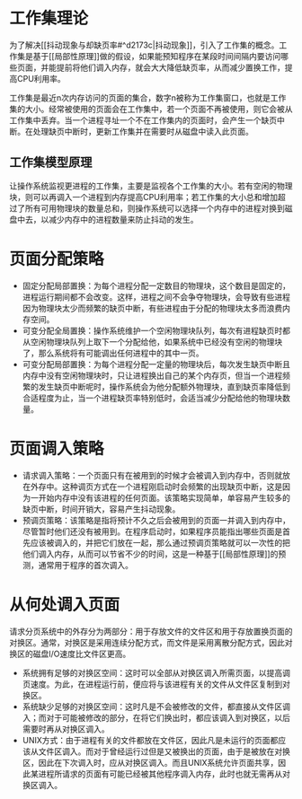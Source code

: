 # 工作集理论
为了解决[[抖动现象与却缺页率#^d2173c|抖动现象]]，引入了工作集的概念。工作集是基于[[局部性原理]]做的假设，如果能预知程序在某段时间间隔内要访问哪些页面，并能提前将他们调入内存，就会大大降低缺页率，从而减少置换工作，提高CPU利用率。

工作集是最近n次内存访问的页面的集合，数字n被称为工作集窗口，也就是工作集的大小。经常被使用的页面会在工作集中，若一个页面不再被使用，则它会被从工作集中丢弃。当一个进程寻址一个不在工作集内的页面时，会产生一个缺页中断。在处理缺页中断时，更新工作集并在需要时从磁盘中读入此页面。

## 工作集模型原理
让操作系统监视更进程的工作集，主要是监视各个工作集的大小。若有空闲的物理块，则可以再调入一个进程到内存提高CPU利用率；若工作集的大小总和增加超过了所有可用物理块的数量总和，则操作系统可以选择一个内存中的进程对换到磁盘中去，以减少内存中的进程数量来防止抖动的发生。

# 页面分配策略
- 固定分配局部置换：为每个进程分配一定数目的物理块，这个数目是固定的，进程运行期间都不会改变。这样，进程之间不会争夺物理块，会导致有些进程因为物理块太少而频繁的缺页中断，有些进程由于分配的物理块太多而浪费内存空间。
- 可变分配全局置换：操作系统维护一个空闲物理块队列，每次有进程缺页时都从空闲物理块队列上取下一个分配给他，如果系统中已经没有空闲的物理块了，那么系统将有可能调出任何进程中的其中一页。
- 可变分配局部置换：为每个进程分配一定量的物理块后，每次发生缺页中断且内存中没有空闲物理块时，只让进程换出自己的某个内存页，但当一个进程频繁的发生缺页中断呢时，操作系统会为他分配额外物理块，直到缺页率降低到合适程度为止，当一个进程缺页率特别低时，会适当减少分配给他的物理块数量。

# 页面调入策略
- 请求调入策略：一个页面只有在被用到的时候才会被调入到内存中，否则就放在外存中。这种调页方式在一个进程刚启动时会频繁的出现缺页中断，这是因为一开始内存中没有该进程的任何页面。该策略实现简单，单容易产生较多的缺页中断，时间开销大，容易产生抖动现象。
- 预调页策略：该策略是指将预计不久之后会被用到的页面一并调入到内存中，尽管暂时他们还没有被用到。在程序启动时，如果程序员能指出哪些页面是首先应该被调入的，并把它们放在一起，那么通过预调页策略就可以一次性的把他们调入内存，从而可以节省不少的时间，这是一种基于[[局部性原理]]的预测，通常用于程序的首次调入。

# 从何处调入页面
请求分页系统中的外存分为两部分：用于存放文件的文件区和用于存放置换页面的对换区。通常，对换区是采用连续分配方式，而文件是采用离散分配方式，因此对换区的磁盘I/O速度比文件区更高。
- 系统拥有足够的对换区空间：这时可以全部从对换区调入所需页面，以提高调页速度。为此，在进程运行前，便应将与该进程有关的文件从文件区复制到对换区。
- 系统缺少足够的对换区空间：这时凡是不会被修改的文件，都直接从文件区调入；而对于可能被修改的部分，在将它们换出时，都应该调入到对换区，以后需要时再从对换区调入。
- UNIX方式：由于进程有关的文件都放在文件区，因此凡是未运行的页面都应该从文件区调入。而对于曾经运行过但是又被换出的页面，由于是被放在对换区，因此在下次调入时，应从对换区调入。而且UNIX系统允许页面共享，因此某进程所请求的页面有可能已经被其他程序调入内存，此时也就无需再从对换区调入。